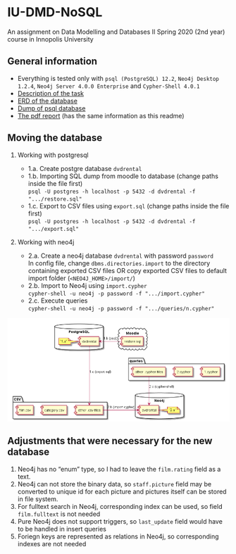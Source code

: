 # IU-DMD-NoSQL
An assignment on Data Modelling and Databases II Spring 2020 (2nd year) course in Innopolis University



## General information

* Everything is tested only with `psql (PostgreSQL) 12.2`, `Neo4j Desktop 1.2.4`, `Neo4j Server 4.0.0 Enterprise` and `Cypher-Shell 4.0.1`
* [Description of the task](https://hackmd.io/@T2MYP-UFRZG1_qAeeMwS1Q/BJJFc7tmI)
* [ERD of the database](task.pdf)
* [Dump of psql database](task.zip)
* [The pdf report](report.pdf) (has the same information as this readme)



## Moving the database

1. Working with postgresql
    - 1.a. Create postgre database `dvdrental`
    - 1.b. Importing SQL dump from moodle to database (change paths inside the file first)<br>
`psql -U postgres -h localhost -p 5432 -d dvdrental -f ".../restore.sql"`
    - 1.c. Export to CSV files using `export.sql` (change paths inside the file first)<br>
`psql -U postgres -h localhost -p 5432 -d dvdrental -f ".../export.sql"`

2. Working with neo4j
    - 2.a. Create a neo4j database `dvdrental` with password `password`<br>
In config file, change `dbms.directories.import` to the directory containing exported CSV files
OR copy exported CSV files to default import folder (`<NEO4J_HOME>/import/`)
    - 2.b. Import to Neo4j using `import.cypher`<br>
`cypher-shell -u neo4j -p password -f ".../import.cypher"`
    - 2.c. Execute queries<br>
`cypher-shell -u neo4j -p password -f ".../queries/n.cypher"`

![Uml diagram of transfer process](diagram.png)



## Adjustments that were necessary for the new database

1. Neo4j has no “enum” type, so I had to leave the `film.rating` field as a text.
2. Neo4j can not store the binary data, so `staff.picture` field may be converted to unique id for each
picture and pictures itself can be stored in file system.
3. For fulltext search in Neo4j, corresponding index can be used, so field `film.fulltext` is not needed
4. Pure Neo4j does not support triggers, so `last_update` field would have to be handled in insert queries
5. Foriegn keys are represented as relations in Neo4j, so corresponding indexes are not needed

